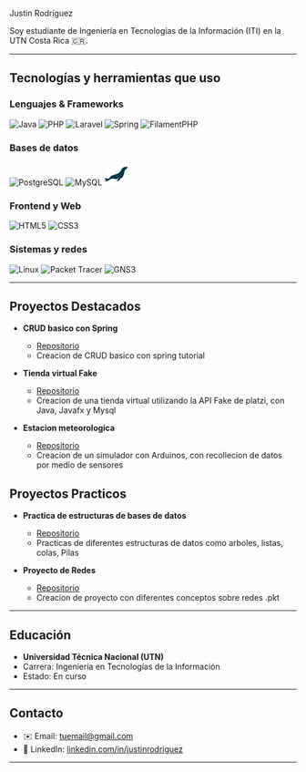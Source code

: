 Justin Rodríguez

Soy estudiante de Ingeniería en Tecnologías de la Información (ITI) en la UTN Costa Rica 🇨🇷.

---

##  Tecnologías y herramientas que uso

### Lenguajes & Frameworks

<p align="left">
  <img src="https://cdn.jsdelivr.net/gh/devicons/devicon/icons/java/java-original.svg" alt="Java" width="40" height="40"/>
  <img src="https://cdn.jsdelivr.net/gh/devicons/devicon/icons/php/php-original.svg" alt="PHP" width="40" height="40"/>
  <img src="https://upload.wikimedia.org/wikipedia/commons/thumb/9/9a/Laravel.svg/800px-Laravel.svg.png" alt="Laravel" width="40" height="40"/>
  <img src="https://cdn.jsdelivr.net/gh/devicons/devicon/icons/spring/spring-original.svg" alt="Spring" width="40" height="40"/>
  <img src="https://pbs.twimg.com/profile_images/1619675369333788674/FVauPXtT_400x400.jpg" alt="FilamentPHP" width="40" height="40"/>
</p>

### Bases de datos

<p align="left">
  <img src="https://cdn.jsdelivr.net/gh/devicons/devicon/icons/postgresql/postgresql-original.svg" alt="PostgreSQL" width="40" height="40"/>
  <img src="https://cdn.jsdelivr.net/gh/devicons/devicon/icons/mysql/mysql-original.svg" alt="MySQL" width="40" height="40"/>
  <img src="https://raw.githubusercontent.com/devicons/devicon/master/icons/mariadb/mariadb-original.svg" alt="MariaDB" width="40" height="40"/>
</p>

### Frontend y Web

<p align="left">
  <img src="https://cdn.jsdelivr.net/gh/devicons/devicon/icons/html5/html5-original.svg" alt="HTML5" width="40" height="40"/>
  <img src="https://cdn.jsdelivr.net/gh/devicons/devicon/icons/css3/css3-original.svg" alt="CSS3" width="40" height="40"/>
</p>

### Sistemas y redes

<p align="left">
  <img src="https://cdn.jsdelivr.net/gh/devicons/devicon/icons/linux/linux-original.svg" alt="Linux" width="40" height="40"/>
  <img src="https://www.startertutorials.com/blog/wp-content/uploads/2024/08/Cisco-Packet-Tracer-CPT.png" alt="Packet Tracer" width="40" height="40"/>
  <img src="https://upload.wikimedia.org/wikipedia/commons/8/8f/GNS3_logo.png" alt="GNS3" width="40" height="40"/>
</p>

---

## Proyectos Destacados



- **CRUD basico con Spring**
  - [Repositorio](https://github.com/JustinRodGon/SpringBootCrud.git)
  - Creacion de CRUD basico con spring tutorial

- **Tienda virtual Fake**
  - [Repositorio](https://github.com/jeftedariel/Burton.git)
  - Creacion de una tienda virtual utilizando la API Fake de platzi, con Java, Javafx y Mysql

- **Estacion meteorologica**
  - [Repositorio](https://github.com/jeftedariel/estacion-meteorologica.git)
  - Creacion de un simulador con Arduinos, con recollecion de datos por medio de sensores
 
  
 
 ## Proyectos Practicos 

 
- **Practica de estructuras de bases de datos**
  - [Repositorio](https://github.com/JustinRodGon/Practicas_Estruc_Data.git)
  - Practicas de diferentes estructuras de datos como arboles, listas, colas, Pilas
 
    
- **Proyecto de Redes**
  - [Repositorio](https://github.com/JustinRodGon/Proyecto-Redes.git)
  - Creacion de proyecto con diferentes conceptos sobre redes .pkt

---

## Educación

-  **Universidad Técnica Nacional (UTN)**
  - Carrera: Ingeniería en Tecnologías de la Información
  - Estado: En curso

---

## Contacto

- ✉️ Email: [tuemail@gmail.com](jezusucr@gmail.com)
- 💼 LinkedIn: [linkedin.com/in/justinrodriguez](www.linkedin.com/in/jesús-rodriguez-a86b7a339)


---

